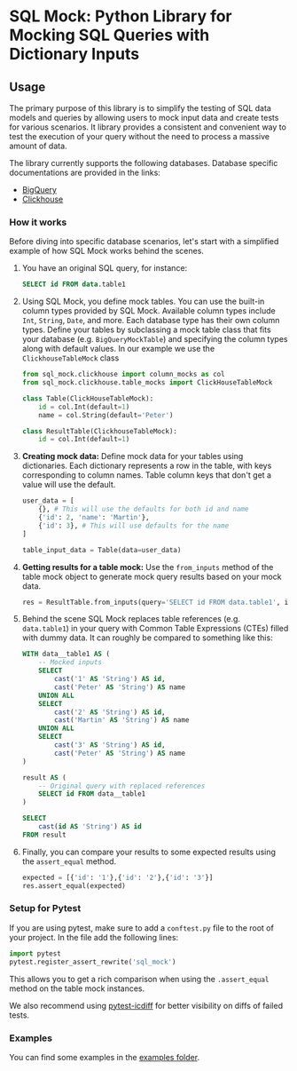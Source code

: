 # SQL Mock: Python Library for Mocking SQL Queries with Dictionary Inputs

## Usage

The primary purpose of this library is to simplify the testing of SQL data models and queries by allowing users to mock input data and create tests for various scenarios. It library provides a consistent and convenient way to test the execution of your query without the need to process a massive amount of data.

The library currently supports the following databases. Database specific documentations are provided in the links:
* [BigQuery](src/sql_mock/bigquery/README.md)
* [Clickhouse](src/sql_mock/clickhouse/README.md)

### How it works

Before diving into specific database scenarios, let's start with a simplified example of how SQL Mock works behind the scenes.


1. You have an original SQL query, for instance:
   ```sql
   SELECT id FROM data.table1
   ```


2. Using SQL Mock, you define mock tables. You can use the built-in column types provided by SQL Mock. Available column types include `Int`, `String`, `Date`, and more. Each database type has their own column types. Define your tables by subclassing a mock table class that fits your database (e.g. `BigQueryMockTable`) and specifying the column types along with default values. In our example we use the `ClickhouseTableMock` class
    ```python
    from sql_mock.clickhouse import column_mocks as col
    from sql_mock.clickhouse.table_mocks import ClickHouseTableMock

    class Table(ClickHouseTableMock):
        id = col.Int(default=1)
        name = col.String(default='Peter')

    class ResultTable(ClickhouseTableMock):
        id = col.Int(default=1)
    ```

3. **Creating mock data:** Define mock data for your tables using dictionaries. Each dictionary represents a row in the table, with keys corresponding to column names. Table column keys that don't get a value will use the default.
    ```python
    user_data = [
        {}, # This will use the defaults for both id and name
        {'id': 2, 'name': 'Martin'},
        {'id': 3}, # This will use defaults for the name
    ]

    table_input_data = Table(data=user_data)
    ```


4. **Getting results for a table mock:** Use the `from_inputs` method of the table mock object to generate mock query results based on your mock data.
    ```python
    res = ResultTable.from_inputs(query='SELECT id FROM data.table1', input_data={'data.table1': table_input_data})
    ```

5. Behind the scene SQL Mock replaces table references (e.g. `data.table1`) in your query with Common Table Expressions (CTEs) filled with dummy data. It can roughly be compared to something like this:
    ```sql
    WITH data__table1 AS (
        -- Mocked inputs
        SELECT 
            cast('1' AS 'String') AS id, 
            cast('Peter' AS 'String') AS name
        UNION ALL 
        SELECT 
            cast('2' AS 'String') AS id, 
            cast('Martin' AS 'String') AS name
        UNION ALL 
        SELECT 
            cast('3' AS 'String') AS id, 
            cast('Peter' AS 'String') AS name
    )

    result AS (
        -- Original query with replaced references
        SELECT id FROM data__table1 
    )

    SELECT 
        cast(id AS 'String') AS id
    FROM result
    ```

6. Finally, you can compare your results to some expected results using the `assert_equal` method.
    ```python
    expected = [{'id': '1'},{'id': '2'},{'id': '3'}]
    res.assert_equal(expected)
    ```

### Setup for Pytest
If you are using pytest, make sure to add a `conftest.py` file to the root of your project.
In the file add the following lines:
```python
import pytest
pytest.register_assert_rewrite('sql_mock')
```
This allows you to get a rich comparison when using the `.assert_equal` method on the table mock instances.

We also recommend using [pytest-icdiff](https://github.com/hjwp/pytest-icdiff) for better visibility on diffs of failed tests.

### Examples
You can find some examples in the [examples folder](examples/).
